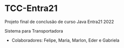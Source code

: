 # TCC-Entra21

Projeto final de conclusão de curso
Java Entra21 2022

Sistema para Transportadora

- Colaboradores: Felipe, Maria, Marlon, Eder e Gabriela 
